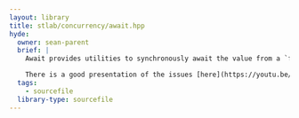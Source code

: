 ```yaml
---
layout: library
title: stlab/concurrency/await.hpp
hyde:
  owner: sean-parent
  brief: |
    Await provides utilities to synchronously await the value from a `future` and to notify the default executor that a task is waiting. Blocking calls are discouraged because they may lead to deadlocks or thread explosions.

    There is a good presentation of the issues [here](https://youtu.be/Z86b3Rd09sE).
  tags:
    - sourcefile
  library-type: sourcefile
---
```

